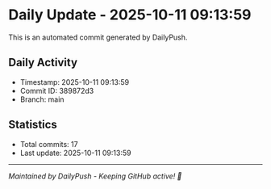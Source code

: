 # Daily Update - 2025-10-11 09:13:59

This is an automated commit generated by DailyPush.

## Daily Activity
- Timestamp: 2025-10-11 09:13:59
- Commit ID: 389872d3
- Branch: main

## Statistics
- Total commits: 17
- Last update: 2025-10-11 09:13:59

---
*Maintained by DailyPush - Keeping GitHub active! 🚀*
